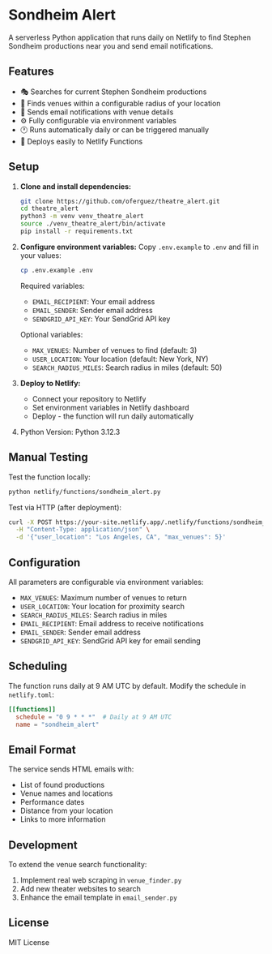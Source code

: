 # Sondheim Alert

A serverless Python application that runs daily on Netlify to find Stephen Sondheim productions near you and send email notifications.

## Features

- 🎭 Searches for current Stephen Sondheim productions
- 📍 Finds venues within a configurable radius of your location
- 📧 Sends email notifications with venue details
- ⚙️ Fully configurable via environment variables
- 🕐 Runs automatically daily or can be triggered manually
- 🚀 Deploys easily to Netlify Functions

## Setup

1. **Clone and install dependencies:**
   ```bash
   git clone https://github.com/oferguez/theatre_alert.git
   cd theatre_alert
   python3 -m venv venv_theatre_alert
   source ./venv_theatre_alert/bin/activate
   pip install -r requirements.txt
   ```

2. **Configure environment variables:**
   Copy `.env.example` to `.env` and fill in your values:
   ```bash
   cp .env.example .env
   ```

   Required variables:
   - `EMAIL_RECIPIENT`: Your email address
   - `EMAIL_SENDER`: Sender email address  
   - `SENDGRID_API_KEY`: Your SendGrid API key

   Optional variables:
   - `MAX_VENUES`: Number of venues to find (default: 3)
   - `USER_LOCATION`: Your location (default: New York, NY)
   - `SEARCH_RADIUS_MILES`: Search radius in miles (default: 50)

3. **Deploy to Netlify:**
   - Connect your repository to Netlify
   - Set environment variables in Netlify dashboard
   - Deploy - the function will run daily automatically

4. Python Version: Python 3.12.3



## Manual Testing

Test the function locally:
```bash
python netlify/functions/sondheim_alert.py
```

Test via HTTP (after deployment):
```bash
curl -X POST https://your-site.netlify.app/.netlify/functions/sondheim_alert \
  -H "Content-Type: application/json" \
  -d '{"user_location": "Los Angeles, CA", "max_venues": 5}'
```

## Configuration

All parameters are configurable via environment variables:

- `MAX_VENUES`: Maximum number of venues to return
- `USER_LOCATION`: Your location for proximity search
- `SEARCH_RADIUS_MILES`: Search radius in miles
- `EMAIL_RECIPIENT`: Email address to receive notifications
- `EMAIL_SENDER`: Sender email address
- `SENDGRID_API_KEY`: SendGrid API key for email sending

## Scheduling

The function runs daily at 9 AM UTC by default. Modify the schedule in `netlify.toml`:

```toml
[[functions]]
  schedule = "0 9 * * *"  # Daily at 9 AM UTC
  name = "sondheim_alert"
```

## Email Format

The service sends HTML emails with:
- List of found productions
- Venue names and locations
- Performance dates
- Distance from your location
- Links to more information

## Development

To extend the venue search functionality:
1. Implement real web scraping in `venue_finder.py`
2. Add new theater websites to search
3. Enhance the email template in `email_sender.py`

## License

MIT License
